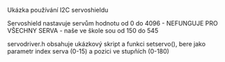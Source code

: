 Ukázka používání I2C servoshieldu

Servoshield nastavuje servům hodnotu od 0 do 4096 - NEFUNGUJE PRO VŠECHNY SERVA - naše ve škole sou od 150 do 545

servodriver.h obsahuje ukázkový skript a funkci setservo(), bere jako parametr index serva (0-15) a pozici ve stupňích (0-180)
